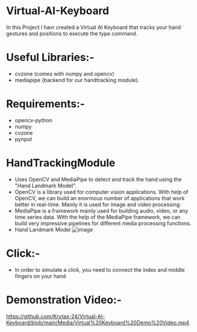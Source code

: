 # Virtual-AI-Keyboard
In this Project I havr created a Virtual AI Keyboard that tracks your hand gestures and positions to execute the type command.

# Useful Libraries:- 
  - cvzone (comes with numpy and opencv)
  - mediapipe (backend for our handtracking module).

# Requirements:-
  - opencv-python
  - numpy
  - cvzone
  - pynput

# HandTrackingModule
  - Uses OpenCV and MediaPipe to detect and track the hand using the "Hand Landmark Model".
  - OpenCV is a library used for computer vision applications. With help of OpenCV, we can build an enormous number of applications that work better in real-time. Mainly it is used for image and video processing.
  - MediaPipe is a framework mainly used for building audio, video, or any time series data. With the help of the MediaPipe framework, we can build very impressive pipelines for different media processing functions.
  - Hand Landmark Model 
    ![image](https://user-images.githubusercontent.com/81406458/207238073-78ccbd60-fed7-496d-891f-443dbf94a17a.png)
   
# Click:- 
  - In order to simulate a click, you need to connect the index and middle fingers on your hand
   
# Demonstration Video:-
  https://github.com/Krytax-24/Virtual-AI-Keyboard/blob/main/Media/Virtual%20Keyboard%20Demo%20Video.mp4
   
